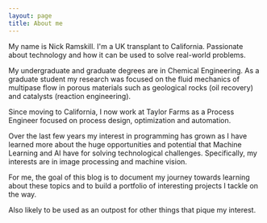 ```yaml
---
layout: page
title: About me
---
```


My name is Nick Ramskill. I'm a UK transplant to California. Passionate about technology and how it can be used to solve real-world problems. 

My undergraduate and graduate degrees are in Chemical Engineering. As a graduate student my research was focused on the fluid mechanics of multipase flow in porous materials such as geological rocks (oil recovery) and catalysts (reaction engineering). 

Since moving to California, I now work at Taylor Farms as a Process Engineer focused on process design, optimization and automation. 

Over the last few years my interest in programming has grown as I have learned more about the huge opportunities and potential that Machine Learning and AI have for solving technological challenges. Specifically, my interests are in image processing and machine vision.

For me, the goal of this blog is to document my journey towards learning about these topics and to build a portfolio of interesting projects I tackle on the way. 

Also likely to be used as an outpost for other things that pique my interest.  
